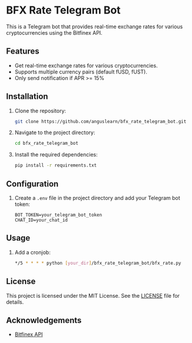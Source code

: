 # BFX Rate Telegram Bot

This is a Telegram bot that provides real-time exchange rates for various cryptocurrencies using the Bitfinex API.

## Features

- Get real-time exchange rates for various cryptocurrencies.
- Supports multiple currency pairs (default fUSD, fUST).
- Only send notification if APR >= 15%

## Installation

1. Clone the repository:
    ```sh
    git clone https://github.com/anguslearn/bfx_rate_telegram_bot.git
    ```
2. Navigate to the project directory:
    ```sh
    cd bfx_rate_telegram_bot
    ```
3. Install the required dependencies:
    ```sh
    pip install -r requirements.txt
    ```

## Configuration

1. Create a `.env` file in the project directory and add your Telegram bot token:
    ```env
    BOT_TOKEN=your_telegram_bot_token
    CHAT_ID=your_chat_id
    ```

## Usage

1. Add a cronjob:
    ```sh
    */5 * * * * python [your_dir]/bfx_rate_telegram_bot/bfx_rate.py
    ```

## License

This project is licensed under the MIT License. See the [LICENSE](LICENSE) file for details.

## Acknowledgements

- [Bitfinex API](https://docs.bitfinex.com/docs)
